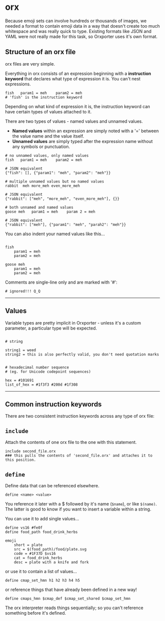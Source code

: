 # orx

Because emoji sets can involve hundreds or thousands of images, we needed a format to contain emoji data in a way that doesn't create too much whitespace and was really quick to type. Existing formats like JSON and YAML were not really made for this task, so Orxporter uses it's own format.


## Structure of an orx file

orx files are very simple.

Everything in orx consists of an expression beginning with a **instruction keyword** that declares what type of expression it is. You can't nest expressions.


```
fish   param1 = meh    param2 = meh  
# 'fish' is the instruction keyword

```

Depending on what kind of expression it is, the instruction keyword can have certain types of values attached to it.

There are two types of values - named values and unnamed values.

- **Named values** within an expression are simply noted with a '=' between the value name and the value itself.
- **Unnamed values** are simply typed after the expression name without any symbols or punctuation.

```
# no unnamed values, only named values
fish   param1 = meh    param2 = meh     

# JSON equivalent
{"fish": [], {"param1": "meh", "param2": "meh"}}
```

```
# multiple unnamed values but no named values
rabbit  meh more_meh even_more_meh

# JSON equivalent
{"rabbit": ["meh", "more_meh", "even_more_meh"], {}}
```

```
# both unnamed and named values
goose meh   param1 = meh    param 2 = meh

# JSON equivalent
{"rabbit": ["meh"], {"param1": "meh", "parah2": "meh"}}
```



You can also indent your named values like this...

```

fish
    param1 = meh
    param2 = meh     

goose meh   
    param1 = meh
    param2 = meh

```

Comments are single-line only and are marked with '#':

```
# ignored!!! Q_Q
```

---
## Values

Variable types are pretty implicit in Orxporter - unless it's a custom parameter, a particular type will be expected.

```

# string

string1 = weed
string2 = this is also perfectly valid, you don't need quotation marks


# hexadecimal number sequence
# (eg. for Unicode codepoint sequences)

hex = #101691
list_of_hex = #1f3f3 #200d #1f308

```






---

## Common instruction keywords

There are two consistent instruction keywords across any type of orx file:


## `include`

Attach the contents of one orx file to the one with this statement.

```
include second_file.orx
### this pulls the contents of 'second_file.orx' and attaches it to this position.
```


## `define`

Define data that can be referenced elsewhere.

```
define <name> <value>
```

You reference it later with a $ followed by it's name (`$name`), or like `$(name)`. The latter is good to know if you want to insert a variable within a string.



You can use it to add single values...

```
define vs16 #fe0f
define food_path food_drink_herbs

emoji
    short = plate
    src = $(food_path)/food/plate.svg
    code = #1F37D $vs16
    cat = food_drink_herbs
    desc = plate with a knife and fork
```

or use it to contain a list of values...


```
define cmap_set_hmn h1 h2 h3 h4 h5
```

or reference things that have already been defined in a new way!

```
define cmaps_hmn $cmap_def $cmap_set_shared $cmap_set_hmn
```

The orx interpreter reads things sequentially; so you can't reference something before it's defined.
